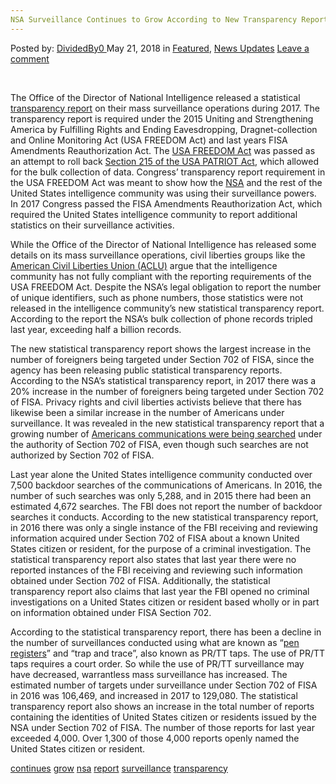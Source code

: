```yaml
---
NSA Surveillance Continues to Grow According to New Transparency Report
---
```

<article class="post-listing post-25779 post type-post status-publish format-standard has-post-thumbnail hentry 
 tag-continues tag-grow tag-nsa tag-report tag-surveillance tag-transparency">
<div class="post-inner">
<span>Posted by: <a href="https://www.deepdotweb.com/author/dividedby0/" title="">DividedBy0 </a></span>
<span>May 21, 2018</span>
<span>in <a href="https://www.deepdotweb.com/category/deepdot-news/" rel="category tag">Featured</a>, <a href="https://www.deepdotweb.com/category/news-updates/" rel="category tag">News Updates</a></span>
<span><a href="https://www.deepdotweb.com/2018/05/21/nsa-surveillance-continues-to-grow-according-to-new-transparency-report/#respond">Leave a comment</a></span>


<p>&nbsp;</p>
<p>The Office of the Director of National Intelligence released a statistical <a href="https://www.dni.gov/files/documents/icotr/2018-ASTR----CY2017----FINAL-for-Release-5.4.18.pdf">transparency report</a> on their mass surveillance operations during 2017. The transparency report is required under the 2015 Uniting and Strengthening America by Fulfilling Rights and Ending Eavesdropping, Dragnet-collection and Online Monitoring Act (USA FREEDOM Act) and last years FISA Amendments Reauthorization Act. The <a href="https://www.deepdotweb.com/2015/05/22/patriot-act-extension-dies-senate-ready-to-vote-on-usa-freedom-act/">USA FREEDOM Act</a> was passed as an attempt to roll back <a href="https://www.deepdotweb.com/2015/06/01/section-215-expires-senate-approves-usa-freedom-act/">Section 215 of the USA PATRIOT Act</a>, which allowed for the bulk collection of data. Congress’ transparency report requirement in the USA FREEDOM Act was meant to show how the <a href="https://www.deepdotweb.com/tag/nsa/">NSA</a> and the rest of the United States intelligence community was using their surveillance powers. In 2017 Congress passed the FISA Amendments Reauthorization Act, which required the United States intelligence community to report additional statistics on their surveillance activities.</p>
<p>While the Office of the Director of National Intelligence has released some details on its mass surveillance operations, civil liberties groups like the <a href="https://www.aclu.org/blog/national-security/privacy-and-surveillance/4-things-be-worried-about-nsas-new-transparency">American Civil Liberties Union (ACLU)</a> argue that the intelligence community has not fully compliant with the reporting requirements of the USA FREEDOM Act. Despite the NSA’s legal obligation to report the number of unique identifiers, such as phone numbers, those statistics were not released in the intelligence community’s new statistical transparency report. According to the report the NSA’s bulk collection of phone records tripled last year, exceeding half a billion records.</p>
<p>The new statistical transparency report shows the largest increase in the number of foreigners being targeted under Section 702 of FISA, since the agency has been releasing public statistical transparency reports. According to the NSA’s statistical transparency report, in 2017 there was a 20% increase in the number of foreigners being targeted under Section 702 of FISA. Privacy rights and civil liberties activists believe that there has likewise been a similar increase in the number of Americans under surveillance. It was revealed in the new statistical transparency report that a growing number of <a href="https://www.deepdotweb.com/2017/12/24/nsa-leak-reveals-program-spies-contents-americans-communications/">Americans communications were being searched</a> under the authority of Section 702 of FISA, even though such searches are not authorized by Section 702 of FISA.</p>
<p>Last year alone the United States intelligence community conducted over 7,500 backdoor searches of the communications of Americans. In 2016, the number of such searches was only 5,288, and in 2015 there had been an estimated 4,672 searches. The FBI does not report the number of backdoor searches it conducts. According to the new statistical transparency report, in 2016 there was only a single instance of the FBI receiving and reviewing information acquired under Section 702 of FISA about a known United States citizen or resident, for the purpose of a criminal investigation. The statistical transparency report also states that last year there were no reported instances of the FBI receiving and reviewing such information obtained under Section 702 of FISA. Additionally, the statistical transparency report also claims that last year the FBI opened no criminal investigations on a United States citizen or resident based wholly or in part on information obtained under FISA Section 702.</p>
<p>According to the statistical transparency report, there has been a decline in the number of surveillances conducted using what are known as “<a href="https://www.deepdotweb.com/2016/11/03/electronic-surveillance-requests-500-percent-united-states/">pen registers</a>” and “trap and trace”, also known as PR/TT taps. The use of PR/TT taps requires a court order. So while the use of PR/TT surveillance may have decreased, warrantless mass surveillance has increased. The estimated number of targets under surveillance under Section 702 of FISA in 2016 was 106,469, and increased in 2017 to 129,080. The statistical transparency report also shows an increase in the total number of reports containing the identities of United States citizen or residents issued by the NSA under Section 702 of FISA. The number of those reports for last year exceeded 4,000. Over 1,300 of those 4,000 reports openly named the United States citizen or resident.</p>
</div>
<a href="https://www.deepdotweb.com/tag/continues/" rel="tag">continues</a> <a href="https://www.deepdotweb.com/tag/grow/" rel="tag">grow</a> <a href="https://www.deepdotweb.com/tag/nsa/" rel="tag">nsa</a> <a href="https://www.deepdotweb.com/tag/report/" rel="tag">report</a> <a href="https://www.deepdotweb.com/tag/surveillance/" rel="tag">surveillance</a> <a href="https://www.deepdotweb.com/tag/transparency/" rel="tag">transparency</a></span> <span style="display:none" class="updated">2018-05-21<a href="https://www.deepdotweb.com/author/dividedby0/" title="Posts by DividedBy0" rel="author">DividedBy0</a></strong></div>
</div>
</article>

